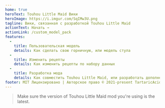 ```yaml
---
home: true
heroText: Touhou Little Maid Вики
heroImage: https://i.imgur.com/SqIMw3U.png
tagline: Вики, связанная с разработкой Touhou Little Maid
actionText: Начать →
actionLink: /custom_model_pack
features:
  - 
    title: Пользовательская модель
    details: Как сделать свою горничную, или модель стула
  - 
    title: Изменить рецепты
    details: Как изменить рецепты по набору данных
  - 
    title: Разработка мода
    details: Как совместить Touhou Little Maid, или разработать дополнение
footer: MIT Лицензировано | Авторское право © 2021-present TartaricAcid
---
```


> Make sure the version of Touhou Little Maid mod you're using is the latest.